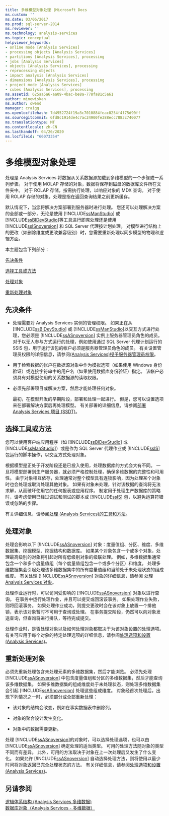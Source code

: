 ```yaml
---
title: 多维模型对象处理 |Microsoft Docs
ms.custom: ''
ms.date: 03/06/2017
ms.prod: sql-server-2014
ms.reviewer: ''
ms.technology: analysis-services
ms.topic: conceptual
helpviewer_keywords:
- online mode [Analysis Services]
- processing objects [Analysis Services]
- partitions [Analysis Services], processing
- jobs [Analysis Services]
- objects [Analysis Services], processing
- reprocessing objects
- impact analysis [Analysis Services]
- dimensions [Analysis Services], processing
- project mode [Analysis Services]
- cubes [Analysis Services], processing
ms.assetid: 625aa5a6-aa09-4bac-be8a-778fa81c5a61
author: minewiskan
ms.author: owend
manager: craigg
ms.openlocfilehash: 7d4952724f19a3c7010884feac0254f4f75d90ff
ms.sourcegitcommit: 6fd8c1914de4c7ac24900fe388ecc7883c740077
ms.translationtype: MT
ms.contentlocale: zh-CN
ms.lasthandoff: 04/26/2020
ms.locfileid: "66073354"
---
```

# <a name="multidimensional-model-object-processing"></a>多维模型对象处理
  处理是 Analysis Services 将数据从关系数据源加载到多维模型的一个步骤或一系列步骤。 对于使用 MOLAP 存储的对象，数据将保存到磁盘的数据库文件所在文件夹中。 对于 ROLAP 存储，按需执行处理，以响应对象的 MDX 查询。 对于使用 ROLAP 存储的对象，处理是指在返回查询结果之前更新缓存。  
  
 默认情况下，当您将解决方案部署到服务器时进行处理。 您还可以处理解决方案的全部或一部分，无论是使用 [!INCLUDE[ssManStudio](../../includes/ssmanstudio-md.md)] 或 [!INCLUDE[ssBIDevStudio](../../includes/ssbidevstudio-md.md)]等工具进行即席处理还是使用 [!INCLUDE[ssISnoversion](../../includes/ssisnoversion-md.md)] 和 SQL Server 代理按计划处理。 对模型进行结构上的更改（如删除维度或更改兼容级别）时，您需要重新处理以同步模型的物理和逻辑方面。  
  
 本主题包含下列部分：  
  
 [先决条件](#bkmk_prereq)  
  
 [选择工具或方法](#bkmk_tool)  
  
 [处理对象](#bkmk_proc)  
  
 [重新处理对象](#bkmk_reproc)  
  
##  <a name="prerequisites"></a><a name="bkmk_prereq"></a>先决条件  
  
-   处理需要对 Analysis Services 实例的管理权限。 如果正在从 [!INCLUDE[ssBIDevStudio](../../includes/ssbidevstudio-md.md)] 或 [!INCLUDE[ssManStudio](../../includes/ssmanstudio-md.md)]以交互方式进行处理，您必须是 [!INCLUDE[ssASnoversion](../../includes/ssasnoversion-md.md)] 实例上服务器管理员角色的成员。 对于以无人参与方式运行的处理，例如使用通过 SQL Server 代理计划运行的 SSIS 包，用于运行该包的帐户必须是服务器管理员角色的成员。 有关设置管理员权限的详细信息，请参阅[&#40;Analysis Services&#41;授予服务器管理员权限](../instances/grant-server-admin-rights-to-an-analysis-services-instance.md)。  
  
-   用于检索数据的帐户在数据源对象中作为模拟选项（如果使用 Windows 身份验证）或连接字符串中的用户名（如果使用数据库身份验证）指定。 该帐户必须具有对模型使用的关系数据源的读取权限。  
  
-   必须先部署项目或解决方案，然后才能处理任何对象。  
  
     最初，在模型开发的早期阶段，部署和处理一起进行。 但是，您可以设置选项来在部署解决方案后再处理模型。 有关部署的详细信息，请参阅[部署 Analysis Services 项目 (SSDT)](deploy-analysis-services-projects-ssdt.md)。  
  
##  <a name="choosing-a-tool-or-approach"></a><a name="bkmk_tool"></a>选择工具或方法  
 您可以使用客户端应用程序（如 [!INCLUDE[ssBIDevStudio](../../includes/ssbidevstudio-md.md)] 或 [!INCLUDE[ssManStudio](../../includes/ssmanstudio-md.md)]）或是作为 SQL Server 代理作业或 [!INCLUDE[ssIS](../../includes/ssis-md.md)] 包运行的脚本操作，以交互方式处理对象。  
  
 根据模型是正处于开发阶段还是已投入使用，处理数据库的方式会大有不同。 一旦将模型部署到生产服务器，就必须严格控制处理，确保多维数据的完整性和可用性。 由于对象相互依存，处理通常对整个模型具有连锁影响，因为处理某个对象时也会处理或取消处理其他对象。 如果有对象未处理，针对该数据的查询将无法求解，从而破坏使用它的任何报表或应用程序。 制定用于处理生产数据库的策略时，请考虑使用已经过调试和测试的脚本或 [!INCLUDE[ssIS](../../includes/ssis-md.md)] 包，以避免运算符错误或忽略的步骤。  
  
 有关详细信息，请参阅[处理 &#40;Analysis Services&#41;的工具和方法](tools-and-approaches-for-processing-analysis-services.md)。  
  
##  <a name="processing-objects"></a><a name="bkmk_proc"></a>处理对象  
 处理会影响以下 [!INCLUDE[ssASnoversion](../../includes/ssasnoversion-md.md)] 对象：度量值组、分区、维度、多维数据集、挖掘模型、挖掘结构和数据库。 如果某个对象包含一个或多个对象，处理最高级别的对象将引起对所有低级别对象的级联处理。 例如，多维数据集通常包含一个和多个度量值组（每个度量值组包含一个或多个分区）和维度。 处理多维数据集会引起处理该多维数据集中的所有度量值组和当前处于未处理状态的组成维度。 有关处理 [!INCLUDE[ssASnoversion](../../includes/ssasnoversion-md.md)] 对象的详细信息，请参阅 [处理 Analysis Services 对象](processing-analysis-services-objects.md)。  
  
 处理作业运行时，可以访问受影响的 [!INCLUDE[ssASnoversion](../../includes/ssasnoversion-md.md)] 对象以进行查询。 在事务中运行处理作业，并且可以提交或回滚该事务。 如果处理作业失败，则将回滚事务。 如果处理作业成功，则提交更改时会在该对象上放置一个排他锁，表示该对象暂时不可用于查询或处理。 在事务提交阶段，仍然可以向对象发送查询，但查询将进行排队，等待完成提交。  
  
 处理作业时，是否处理对象以及如何处理对象都取决于为该对象设置的处理选项。 有关可应用于每个对象的特定处理选项的详细信息，请参阅[处理选项和设置 (Analysis Services)](processing-options-and-settings-analysis-services.md)。  
  
##  <a name="reprocessing-objects"></a><a name="bkmk_reproc"></a>重新处理对象  
 必须先重新处理包含未处理元素的多维数据集，然后才能浏览。 必须先处理 [!INCLUDE[ssASnoversion](../../includes/ssasnoversion-md.md)] 中包含度量值组和分区的多维数据集，然后才能查询该多维数据集。 如果多维数据集的组成维度处于未处理状态，则处理多维数据集会引起 [!INCLUDE[ssASnoversion](../../includes/ssasnoversion-md.md)] 处理这些组成维度。 对象经首次处理后，出现下列情况之一时，必须部分或全部重新处理：  
  
-   该对象的结构会改变，例如在事实数据表中删除列。  
  
-   对象的聚合设计发生变化。  
  
-   对象中的数据需要更新。  
  
 处理 [!INCLUDE[ssASnoversion](../../includes/ssasnoversion-md.md)]的对象时，可以选择处理选项，也可以由 [!INCLUDE[ssASnoversion](../../includes/ssasnoversion-md.md)] 确定处理的适当类型。 可用的处理方法随对象的类型不同而有差异。 此外，可用的方法取决于对象在上一次处理后又发生了什么变化。 如果允许 [!INCLUDE[ssASnoversion](../../includes/ssasnoversion-md.md)] 自动选择处理方法，则将使用以最少时间将对象返回已完全处理状态的方法。 有关详细信息，请参阅[处理选项和设置 (Analysis Services)](processing-options-and-settings-analysis-services.md)。  
  
## <a name="see-also"></a>另请参阅  
 [逻辑体系结构 &#40;Analysis Services 多维数据&#41;](olap-logical/understanding-microsoft-olap-logical-architecture.md)   
 [数据库对象（Analysis Services - 多维数据）](olap-logical/database-objects-analysis-services-multidimensional-data.md)  
  
  
